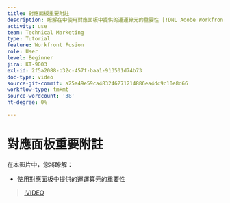 ```yaml
---
title: 對應面板重要附註
description: 瞭解在中使用對應面板中提供的運運算元的重要性 [!DNL Adobe Workfront Fusion].
activity: use
team: Technical Marketing
type: Tutorial
feature: Workfront Fusion
role: User
level: Beginner
jira: KT-9003
exl-id: 2f5a2088-b32c-457f-baa1-913501d74b73
doc-type: video
source-git-commit: a25a49e59ca483246271214886ea4dc9c10e8d66
workflow-type: tm+mt
source-wordcount: '38'
ht-degree: 0%

---
```


# 對應面板重要附註

在本影片中，您將瞭解：

* 使用對應面板中提供的運運算元的重要性

>[!VIDEO](https://video.tv.adobe.com/v/335263/?quality=12&learn=on)
